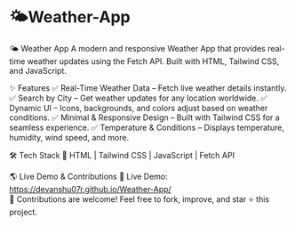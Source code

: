 # 🌤️Weather-App
🌤️ Weather App
A modern and responsive Weather App that provides real-time weather updates using the Fetch API. Built with HTML, Tailwind CSS, and JavaScript.

✨ Features
✅ Real-Time Weather Data – Fetch live weather details instantly.
✅ Search by City – Get weather updates for any location worldwide.
✅ Dynamic UI – Icons, backgrounds, and colors adjust based on weather conditions.
✅ Minimal & Responsive Design – Built with Tailwind CSS for a seamless experience.
✅ Temperature & Conditions – Displays temperature, humidity, wind speed, and more.

🛠️ Tech Stack
🔹 HTML | Tailwind CSS | JavaScript | Fetch API

🌎 Live Demo & Contributions
🔗 Live Demo:  https://devanshu07r.github.io/Weather-App/<br>📌 Contributions are welcome! Feel free to fork, improve, and star ⭐ this project.

